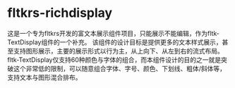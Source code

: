 # fltkrs-richdisplay
这是一个专为fltkrs开发的富文本展示组件项目，只能展示不能编辑，作为fltk-TextDisplay组件的一个补充。 该组件的设计目标是提供更多的文本样式展示，甚至支持图形展示，主要的展示形式以行为主，从上向下、从左到右的流式布局。 fltk-TextDisplay仅支持60种颜色与字体的组合，而本组件设计的目的之一就是突破这个非常低的限制，可以随意组合字体、字号、颜色、下划线、粗体/斜体等，支持文本与图形混合排布。
